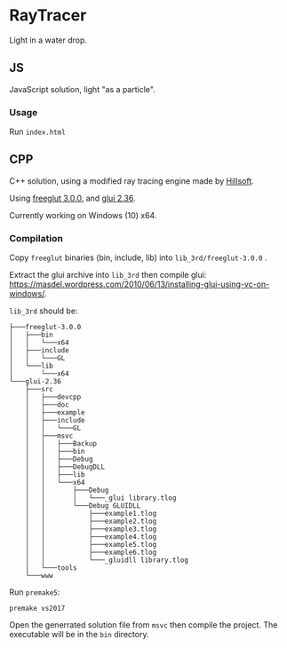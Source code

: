 # RayTracer

Light in a water drop.

## JS
JavaScript solution, light "as a particle". 

### Usage
Run ```index.html```

## CPP
C++ solution, using a modified ray tracing engine made by [Hillsoft](https://github.com/Hillsoft/Raytracer-Tutorial).

Using [freeglut 3.0.0.](http://freeglut.sourceforge.net/index.php#download) and [glui 2.36](https://sourceforge.net/projects/glui/).

Currently working on Windows (10) x64.

### Compilation
Copy ```freeglut``` binaries (bin, include, lib)  into ```lib_3rd/freeglut-3.0.0``` .

Extract the glui archive into ```lib_3rd``` then compile glui: https://masdel.wordpress.com/2010/06/13/installing-glui-using-vc-on-windows/.

```lib_3rd``` should be:
```
├───freeglut-3.0.0
│   ├───bin
│   │   └───x64
│   ├───include
│   │   └───GL
│   └───lib
│       └───x64
└───glui-2.36
    ├───src
    │   ├───devcpp
    │   ├───doc
    │   ├───example
    │   ├───include
    │   │   └───GL
    │   ├───msvc
    │   │   ├───Backup
    │   │   ├───bin
    │   │   ├───Debug
    │   │   ├───DebugDLL
    │   │   ├───lib
    │   │   └───x64
    │   │       ├───Debug
    │   │       │   └───_glui library.tlog
    │   │       └───Debug GLUIDLL
    │   │           ├───example1.tlog
    │   │           ├───example2.tlog
    │   │           ├───example3.tlog
    │   │           ├───example4.tlog
    │   │           ├───example5.tlog
    │   │           ├───example6.tlog
    │   │           └───_gluidll library.tlog
    │   └───tools
	└───www
```

Run ```premake5```:

```premake vs2017```

Open the generrated solution file from ```msvc``` then compile the project.
The executable will be in the ```bin``` directory.

